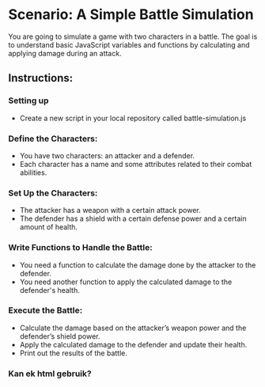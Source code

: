 # Scenario: A Simple Battle Simulation

You are going to simulate a game with two characters in a battle. The goal is to understand basic JavaScript variables and functions by calculating and applying damage during an attack.

## Instructions:

### Setting up

- Create a new script in your local repository called battle-simulation.js

### Define the Characters:

- You have two characters: an attacker and a defender.
- Each character has a name and some attributes related to their combat abilities.

### Set Up the Characters:

- The attacker has a weapon with a certain attack power.
- The defender has a shield with a certain defense power and a certain amount of health.

### Write Functions to Handle the Battle:

- You need a function to calculate the damage done by the attacker to the defender.
- You need another function to apply the calculated damage to the defender's health.

### Execute the Battle:

- Calculate the damage based on the attacker’s weapon power and the defender’s shield power.
- Apply the calculated damage to the defender and update their health.
- Print out the results of the battle.


### Kan ek html gebruik?